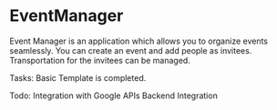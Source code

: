 # EventManager
Event Manager is an application which allows you to organize events seamlessly.
    You can create an event and add people as invitees.
    Transportation for the invitees can be managed.
    
Tasks: 
    Basic Template is completed.
   
Todo:
    Integration with Google APIs
    Backend Integration